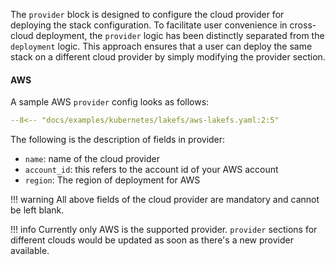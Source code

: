 The `provider` block is designed to configure the cloud provider for deploying the stack configuration. To facilitate user convenience in cross-cloud deployment, the `provider` logic has been distinctly separated from the `deployment` logic. This approach ensures that a user can deploy the same stack on a different cloud provider by simply modifying the provider section.


#### AWS

A sample AWS `provider` config looks as follows:
```yaml title="Sample Provider Configuration for AWS"
--8<-- "docs/examples/kubernetes/lakefs/aws-lakefs.yaml:2:5"
```
The following is the description of fields in provider:

- `name`: name of the cloud provider
- `account_id`: this refers to the account id of your AWS account
- `region`: The region of deployment for AWS

!!! warning
    All above fields of the cloud provider are mandatory and cannot be left blank.


!!! info
    Currently only AWS is the supported provider. `provider` sections for different clouds would be updated as soon as there's a new provider available.
